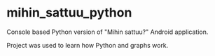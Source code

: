# mihin_sattuu_python
Console based Python version of "Mihin sattuu?" Android application.

Project was used to learn how Python and graphs work.
